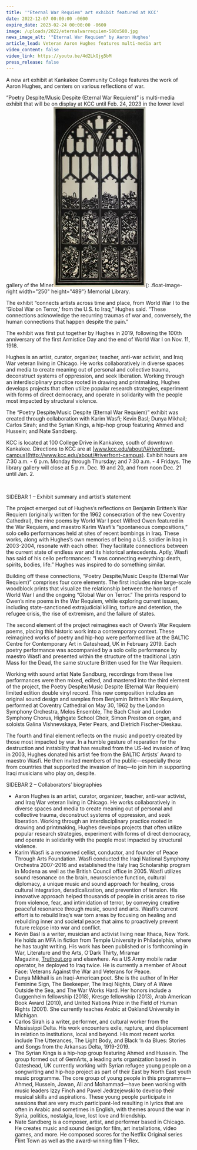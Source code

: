 ```yaml
---
title: '"Eternal War Requiem" art exhibit featured at KCC'
date: 2022-12-07 00:00:00 -0600
expire_date: 2023-02-24 00:00:00 -0600
image: /uploads/2022/eternalwarrequiem-580x580.jpg
news_image_alt: '"Eternal War Requiem" by Aaron Hughes'
article_lead: Veteran Aaron Hughes features multi-media art
video_content: false
video_link: https://youtu.be/4d2LkGjg5bM
press_release: false
---
```

A new art exhibit at Kankakee Community College features the work of Aaron Hughes, and centers on various reflections of war.

“Poetry Despite/Music Despite (Eternal War Requiem)” is multi-media exhibit that will be on display at KCC until Feb. 24, 2023 in the lower level gallery of the Miner![“Requiem aeternam, Anthem for Doomed Youth” by Aaron Hughes](/uploads/2022/requiemaeternam-anthemfordoomedyouth-250x489.jpg "“Requiem aeternam, Anthem for Doomed Youth” by Aaron Hughes"){: .float-image-right width="250" height="489"} Memorial Library.

The exhibit “connects artists across time and place, from World War I to the ‘Global War on Terror,’ from the U.S. to Iraq,” Hughes said. “These connections acknowledge the recurring traumas of war and, conversely, the human connections that happen despite the pain.”

The exhibit was first put together by Hughes in 2019, following the 100th anniversary of the first Armistice Day and the end of World War I on Nov. 11, 1918.

Hughes is an artist, curator, organizer, teacher, anti-war activist, and Iraq War veteran living in Chicago. He works collaboratively in diverse spaces and media to create meaning out of personal and collective trauma, deconstruct systems of oppression, and seek liberation. Working through an interdisciplinary practice rooted in drawing and printmaking, Hughes develops projects that often utilize popular research strategies, experiment with forms of direct democracy, and operate in solidarity with the people most impacted by structural violence.

The “Poetry Despite/Music Despite (Eternal War Requiem)” exhibit was created through collaboration with Karim Wasfi; Kevin Basl; Dunya Mikhail; Carlos Sirah; and the Syrian Kings, a hip-hop group featuring Ahmed and Hussein; and Nate Sandberg.

KCC is located at 100 College Drive in Kankakee, south of downtown Kankakee. Directions to KCC are at&nbsp;[www.kcc.edu/about/\#riverfront-campus](http://www.kcc.edu/about/#riverfront-campus). Exhibit hours are 7:30 a.m. - 6 p.m. Monday through Thursday; and 7:30 a.m. - 4 Fridays. The library gallery will close at 5 p.m. Dec. 19 and 20, and from noon Dec. 21 until Jan. 2.

&nbsp;

SIDEBAR 1 – Exhibit summary and artist’s statement

The project emerged out of Hughes’s reflections on Benjamin Britten’s War Requiem (originally written for the 1962 consecration of the new Coventry Cathedral), the nine poems by World War I poet Wilfred Owen featured in the War Requiem, and maestro Karim Wasfi’s “spontaneous compositions,” solo cello performances held at sites of recent bombings in Iraq. These works, along with Hughes’s own memories of being a U.S. soldier in Iraq in 2003-2004, resonate with each other. They facilitate connections between the current state of endless war and its historical antecedents. Aptly, Wasfi has said of his cello performances: “I was connecting everything: death, spirits, bodies, life.” Hughes was inspired to do something similar.

Building off these connections, “Poetry Despite/Music Despite (Eternal War Requiem)” comprises four core elements. The first includes nine large-scale woodblock prints that visualize the relationship between the horrors of World War I and the ongoing “Global War on Terror.” The prints respond to Owen’s nine poems in the War Requiem, while exploring current issues, including state-sanctioned extrajudicial killing, torture and detention, the refugee crisis, the rise of extremism, and the failure of states.

The second element of the project reimagines each of Owen’s War Requiem poems, placing this historic work into a contemporary context. These reimagined works of poetry and hip-hop were performed live at the BALTIC Centre for Contemporary Art in Gateshead, UK in February 2019. Each poetry performance was accompanied by a solo cello performance by maestro Wasfi and presented within the structure of the traditional Latin Mass for the Dead, the same structure Britten used for the War Requiem.

Working with sound artist Nate Sandburg, recordings from these live performances were then mixed, edited, and mastered into the third element of the project, the Poetry Despite/Music Despite (Eternal War Requiem) limited edition double vinyl record. This new composition includes an original sound design and samples from Benjamin Britten’s War Requiem, performed at Coventry Cathedral on May 30, 1962 by the London Symphony Orchestra, Melos Ensemble, The Bach Choir and London Symphony Chorus, Highgate School Choir, Simon Preston on organ, and soloists Galina Vishnevskaya, Peter Pears, and Dietrich Fischer-Dieskau.

The fourth and final element reflects on the music and poetry created by those most impacted by war. In a humble gesture of reparation for the destruction and instability that has resulted from the US-led invasion of Iraq in 2003, Hughes donated his artist fee from the BALTIC Artists’ Award to maestro Wasfi. He then invited members of the public—especially those from countries that supported the invasion of Iraq—to join him in supporting Iraqi musicians who play on, despite.&nbsp;

SIDEBAR 2 – Collaborators’ biographies

* Aaron Hughes is an artist, curator, organizer, teacher, anti-war activist, and Iraq War veteran living in Chicago. He works collaboratively in diverse spaces and media to create meaning out of personal and collective trauma, deconstruct systems of oppression, and seek liberation. Working through an interdisciplinary practice rooted in drawing and printmaking, Hughes develops projects that often utilize popular research strategies, experiment with forms of direct democracy, and operate in solidarity with the people most impacted by structural violence.
* Karim Wasfi is a renowned cellist, conductor, and founder of Peace Through Arts Foundation. Wasfi conducted the Iraqi National Symphony Orchestra 2007-2016 and established the Italy Iraq Scholarship program in Modena as well as the British Council office in 2005. Wasfi utilizes sound resonance on the brain, neuroscience function, cultural diplomacy, a unique music and sound approach for healing, cross cultural integration, deradicalization, and prevention of tension. His innovative approach helped thousands of people in crisis areas to rise from violence, fear, and intimidation of terror, by conveying creative peaceful resonance through music, sound and arts. Wasfi’s current effort is to rebuild Iraq’s war torn areas by focusing on healing and rebuilding inner and societal peace that aims to proactively prevent future relapse into war and conflict.
* Kevin Basl is a writer, musician and activist living near Ithaca, New York. He holds an MFA in fiction from Temple University in Philadelphia, where he has taught writing. His work has been published or is forthcoming in War, Literature and the Arts, O’Dark Thirty, Miramar Magazine,&nbsp;[Truthout.org](https://linkprotect.cudasvc.com/url?a=http%3a%2f%2fTruthout.org&amp;c=E,1,mHwikbu-5ksm2EryP4-JknBP_pCYGrKnQsVbR_qyS-BGlvMr9aX2DE9uYkzTsCk2iUgP7BdvpNxJ43Qhvssv2ug5ei17Zp9wJ92zt3bDlu7MDZmsVrkbDdy_sA,,&amp;typo=1)&nbsp;and elsewhere. As a US Army mobile radar operator, he deployed to Iraq twice. He is currently a member of About Face: Veterans Against the War and Veterans for Peace.
* Dunya Mikhail is an Iraqi-American poet. She is the author of In Her Feminine Sign, The Beekeeper, The Iraqi Nights, Diary of A Wave Outside the Sea, and The War Works Hard. Her honors include a Guggenheim fellowship (2018), Kresge fellowship (2013), Arab American Book Award (2010), and United Nations Prize in the Field of Human Rights (2001). She currently teaches Arabic at Oakland University in Michigan.
* Carlos Sirah is a writer, performer, and cultural worker from the Mississippi Delta. His work encounters exile, rupture, and displacement in relation to institutions, local and beyond. His most recent works include The Utterances, The Light Body, and Black ‘n da Blues: Stories and Songs from the Arkansas Delta, 1919-2019.&nbsp;
* The Syrian Kings is a hip-hop group featuring Ahmed and Hussein. The group formed out of GemArts, a leading arts organization based in Gateshead, UK currently working with Syrian refugee young people on a songwriting and hip-hop project as part of their East by North East youth music programme. The core group of young people in this programme—Ahmed, Hussein, Jowan, Ali and Mohammad—have been working with music leaders Izzy Finch and Pawel Jedrzejewski to develop their musical skills and aspirations. These young people participate in sessions that are very much participant-led resulting in lyrics that are often in Arabic and sometimes in English, with themes around the war in Syria, politics, nostalgia, love, lost love and friendship.
* Nate Sandberg is a composer, artist, and performer based in Chicago. He creates music and sound design for film, art installations, video games, and more. He composed scores for the Netflix Original series Flint Town as well as the award-winning film T-Rex.